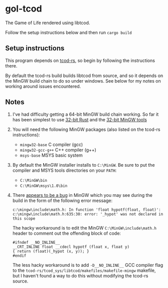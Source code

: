 # gol-tcod

The Game of Life rendered using libtcod.

Follow the setup instructions below and then run `cargo build`

## Setup instructions

This program depends on [tcod-rs][tcod-rs], so begin by following the instructions
there. 

By default the tcod-rs build builds libtcod from source, and so it depends on
the MinGW build chain to do so under windows. See below for my notes on working
around issues encountered.

[tcod-rs]: https://github.com/tomassedovic/tcod-rs/tree/64510dbd86388cd5667b8b92d097e722e6c28aa4


## Notes

1.  I've had difficulty getting a 64-bit MinGW build chain working. So far it has been simplest
    to use [32-bit Rust][rust-32bit] and the [32-bit MinGW tools][mingw-get-installer]

2.  You will need the following MinGW packages (also listed on the tcod-rs instructions):

    * `mingw32-base` C compiler (gcc)
    * `mingw32-gcc-g++` C++ compiler (g++)
    * `msys-base` MSYS basic system

3.  By default the MinGW installer installs to `C:\MinGW`. Be sure to put the compiler and 
    MSYS tools directories on your `PATH`:

    * `C:\MinGW\bin`
    * `C:\MinGW\msys\1.0\bin`

4.  There [appears to be a bug][mingw-bug] in MinGW which you may see during the build in the
    form of the following error message:

        c:\mingw\include\math.h: In function 'float hypotf(float, float)':
        c:\mingw\include\math.h:635:30: error: '_hypot' was not declared in this scope

    The hacky workaround is to edit the MinGW `C:\MinGW\include\math.h` header to comment out
    the offending block of code:

        #ifndef __NO_INLINE__
        __CRT_INLINE float __cdecl hypotf (float x, float y)
        { return (float)(_hypot (x, y)); }
        #endif

    The less hacky workaround is to add `-D__NO_INLINE__` GCC compiler flag to the 
    `tcod-rs/tcod_sys/libtcod/makefiles/makefile-mingw` makefile, but I haven't found a way to
    do this without modifying the tcod-rs source.



[rust-32bit]: https://static.rust-lang.org/dist/rust-1.0.0-i686-pc-windows-gnu.msi
[mingw-get-installer]: http://sourceforge.net/projects/mingw/files/
[mingw-bug]: https://github.com/g-truc/glm/issues/300